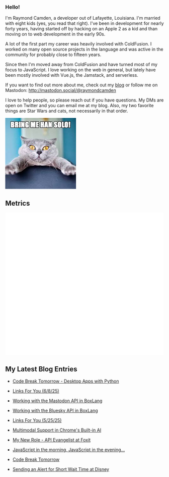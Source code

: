 ### Hello!

I'm Raymond Camden, a developer out of Lafayette, Louisiana. I'm married with eight kids (yes, you read that right). I've been in development for nearly forty years, having started off by hacking on an Apple 2 as a kid and than moving on to web development in the early 90s.

A lot of the first part my career was heavily involved with ColdFusion. I worked on many open source projects in the language and was active in the community for probably close to fifteen years. 

Since then I'm moved away from ColdFusion and have turned most of my focus to JavaScript. I love working on the web in general, but lately have been mostly involved with Vue.js, the Jamstack, and serverless. 

If you want to find out more about me, check out my [blog](https://www.raymondcamden.com) or follow me on Mastodon: <http://mastodon.social/@raymondcamden>

I love to help people, so please reach out if you have questions. My DMs are open on Twitter and you can email me at my blog. Also, my two favorite things are Star Wars and cats, not necessarily in that order.

![Star Wars cat](https://raw.githubusercontent.com/cfjedimaster/cfjedimaster/master/cat.jpg)

## Metrics

<picture>
  <img src="/github-metrics.svg" alt="Metrics">
</picture>

<!-- RSS -->
## My Latest Blog Entries

* [Code Break Tomorrow - Desktop Apps with Python](https://www.raymondcamden.com/2025/06/09/code-break-tomorrow-desktop-apps-with-python)

* [Links For You (6/8/25)](https://www.raymondcamden.com/2025/06/08/links-for-you-6825)

* [Working with the Mastodon API in BoxLang](https://www.raymondcamden.com/2025/06/06/working-with-the-mastodon-api-in-boxlang)

* [Working with the Bluesky API in BoxLang](https://www.raymondcamden.com/2025/06/03/working-with-the-bluesky-api-in-boxlang)

* [Links For You (5/25/25)](https://www.raymondcamden.com/2025/05/25/links-for-you-52525)

* [Multimodal Support in Chrome's Built-in AI](https://www.raymondcamden.com/2025/05/22/multimodal-support-in-chromes-built-in-ai)

* [My New Role - API Evangelist at Foxit](https://www.raymondcamden.com/2025/05/20/my-new-role-api-evangelist-at-foxit)

* [JavaScript in the morning, JavaScript in the evening...](https://www.raymondcamden.com/2025/05/19/javascript-in-the-morning-javascript-in-the-evening)

* [Code Break Tomorrow](https://www.raymondcamden.com/2025/05/18/code-break-tomorrow)

* [Sending an Alert for Short Wait Time at Disney](https://www.raymondcamden.com/2025/05/16/sending-an-alert-for-short-wait-time-at-disney)

<!-- ENDRSS -->

